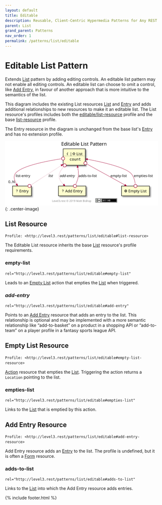 ```yaml
---
layout: default
title: Editable
description: Reusable, Client-Centric Hypermedia Patterns for Any REST API
parent: List
grand_parent: Patterns
nav_order: 1
permalink: /patterns/list/editable
---
```

# Editable List Pattern

Extends [List](../list.md) pattern by adding editing controls. An editable list pattern may not enable all editing controls. An editable list can choose to omit a control, like [Add Entry](#add-entry-resource), in favour of another approach that is more intuitive to the semantics of the list. 

This diagram includes the existing List resources [List](../list.md#list-resource) and [Entry](../list.md#entry-resource) and adds additional relationships to new resources to make it an editable list. The List resource's profiles includes both the [editable/list-resource](#list-resource) profile and the base [list-resource](../list.md#list-resource) profile.

The Entry resource in the diagram is unchanged from the base list's [Entry](../list.md#entry-resource) and has no extension profile.

![](editable/relations.svg){: .center-image}

## List Resource

`Profile: <http://level3.rest/patterns/list/editable#list-resource>`

The Editable List resource inherits the base [List](../list.md#list-resource) resource's profile requirements.

### empty-list

```
rel="http://level3.rest/patterns/list/editable#empty-list"
```

Leads to an [Empty List](#empty-list-resource) action that empties the [List](#list-resource) when triggered.

### *add-entry*

```
rel="http://level3.rest/patterns/list/editable#add-entry"
```

Points to an [Add Entry](#add-entry-resource) resource that adds an entry to the list. This relationship is optional and may be implemented with a more semantic relationship like “add-to-basket” on a product in a shopping API or “add-to-team” on a player profile in a fantasy sports league API.

## Empty List Resource

`Profile: <http://level3.rest/patterns/list/editable#empty-list-resource>`

[Action](../../profiles/action.md) resource that empties the [List](#list-resource). Triggering the action returns a `Location` pointing to the list.

### empties-list

```
rel="http://level3.rest/patterns/list/editable#empties-list"
```

Links to the [List](#list-resource) that is emptied by this action.

## Add Entry Resource

`Profile: <http://level3.rest/patterns/list/editable#add-entry-resource>`

Add Entry resource adds an [Entry](#entry-resource) to the list. The profile is undefined, but it is often a [Form](../../profiles/form.md) resource.

### adds-to-list

```
rel="http://level3.rest/patterns/list/editable#adds-to-list"
```

Links to the [List](#list-resource) into which the Add Entry resource adds entries.

{% include footer.html %}